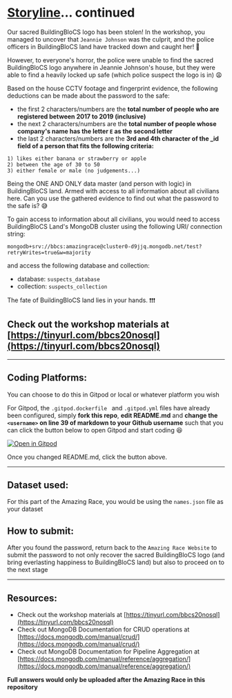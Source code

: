 # [Storyline](https://github.com/joelleoqiyi/BBCS-X-NoSQL/blob/master/Part2/storyline.md)... continued

Our sacred BuildingBloCS logo has been stolen! In the workshop, you managed to uncover that `Jeannie Johnson` was the culprit, and the police officers in BuildingBloCS land have tracked down and caught her! :grimacing:

However, to everyone's horror, the police were unable to find the sacred BuildingBloCS logo anywhere in Jeannie Johnson's house, but they were able to find a heavily locked up safe (which police suspect the logo is in) :weary:

Based on the house CCTV footage and fingerprint evidence, the following deductions can be made about the password to the safe:
- the first 2 characters/numbers are the **total number of people who are registered between 2017 to 2019 (inclusive)**
- the next 2 characters/numbers are the **total number of people whose company's name has the letter `E` as the second letter**
- the last 2 characters/numbers are the **3rd and 4th character of the _id field of a person that fits the following criteria:**
```
1) likes either banana or strawberry or apple
2) between the age of 30 to 50
3) either female or male (no judgements...)
```

Being the ONE AND ONLY data master (and person with logic) in BuildingBloCS land. Armed with access to all information about all civilians here. Can you use the gathered evidence to find out what the password to the safe is? :sweat_smile:

To gain access to information about all civilians, you would need to access BuildingBloCS Land's MongoDB cluster using the following URI/ connection string:
```
mongodb+srv://bbcs:amazingrace@cluster0-d9jjq.mongodb.net/test?retryWrites=true&w=majority
```
and access the following database and collection:
- database: `suspects_database`
- collection: `suspects_collection`

The fate of BuildingBloCS land lies in your hands. :exclamation::exclamation::exclamation:


## Check out the workshop materials at [https://tinyurl.com/bbcs20nosql](https://tinyurl.com/bbcs20nosql)

---

## Coding Platforms:

You can choose to do this in Gitpod or local or whatever platform you wish

For Gitpod, the `.gitpod.dockerfile ` and `.gitpod.yml` files have already been configured, simply **fork this repo**, **edit README.md** and **change the `<username>` on line 39 of markdown to your Github username** such that you can click the button below to open Gitpod and start coding :laughing:

[![Open in Gitpod](https://gitpod.io/button/open-in-gitpod.svg)](https://gitpod.io/#https://github.com/<username>/BBCS-X-NoSQL-AmazingRace)

Once you changed README.md, click the button above.

---

## Dataset used:

For this part of the Amazing Race, you would be using the `names.json` file as your dataset

## How to submit:

After you found the password, return back to the `Amazing Race Website` to submit the password to not only recover the sacred BuildingBloCS logo (and bring everlasting happiness to BuildingBloCS land) but also to proceed on to the next stage

---

## Resources:

- Check out the workshop materials at [https://tinyurl.com/bbcs20nosql](https://tinyurl.com/bbcs20nosql)
- Check out MongoDB Documentation for CRUD operations at [https://docs.mongodb.com/manual/crud/](https://docs.mongodb.com/manual/crud/)
- Check out MongoDB Documentation for Pipeline Aggregation at [https://docs.mongodb.com/manual/reference/aggregation/](https://docs.mongodb.com/manual/reference/aggregation/)

**Full answers would only be uploaded after the Amazing Race in this repository**
